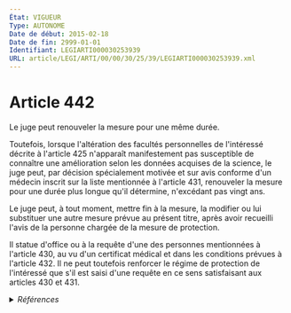 ```yaml
---
État: VIGUEUR
Type: AUTONOME
Date de début: 2015-02-18
Date de fin: 2999-01-01
Identifiant: LEGIARTI000030253939
URL: article/LEGI/ARTI/00/00/30/25/39/LEGIARTI000030253939.xml
---
```


<h1>Article 442</h1>

Le juge peut renouveler la mesure pour une même durée.<br />

Toutefois, lorsque l'altération des facultés personnelles de l'intéressé décrite
à l'article 425 n'apparaît manifestement pas susceptible de connaître une
amélioration selon les données acquises de la science, le juge peut, par
décision spécialement motivée et sur avis conforme d'un médecin inscrit sur la
liste mentionnée à l'article 431, renouveler la mesure pour une durée plus
longue qu'il détermine, n'excédant pas vingt ans.<br />

Le juge peut, à tout moment, mettre fin à la mesure, la modifier ou lui
substituer une autre mesure prévue au présent titre, après avoir recueilli
l'avis de la personne chargée de la mesure de protection.<br />

Il statue d'office ou à la requête d'une des personnes mentionnées à l'article
430, au vu d'un certificat médical et dans les conditions prévues à l'article
432. Il ne peut toutefois renforcer le régime de protection de l'intéressé que
s'il est saisi d'une requête en ce sens satisfaisant aux articles 430 et 431.


<details>
  <summary><em>Références</em></summary>

  <h2>Articles faisant référence à l'article</h2>
  
  <ul>
    <li>
      <a href="https://legal.tricoteuses.fr//redirection/LEGIARTI000006427589?vers=git&vers=legifrance">Code civil - article 430 AUTONOME VIGUEUR, en vigueur depuis le 2009-01-01</a> CITATION cible
    </li>
    <li>
      <a href="https://legal.tricoteuses.fr//redirection/LEGIARTI000006427590?vers=git&vers=legifrance">Code civil - article 431 AUTONOME ABROGE, en vigueur du 1804-03-21 au 1965-06-15</a> CITATION cible
    </li>
    <li>
      <a href="https://legal.tricoteuses.fr//redirection/LEGIARTI000038310450?vers=git&vers=legifrance">Code civil - article 431 AUTONOME VIGUEUR, en vigueur depuis le 2019-03-25</a> CITATION cible
    </li>
    <li>
      <a href="https://legal.tricoteuses.fr//redirection/LEGIARTI000030253955?vers=git&vers=legifrance">Code civil - article 432 AUTONOME VIGUEUR, en vigueur depuis le 2015-02-18</a> CITATION cible
    </li>
    <li>
      <a href="https://legal.tricoteuses.fr//redirection/LEGIARTI000006427435?vers=git&vers=legifrance">Code civil - article 425 AUTONOME VIGUEUR, en vigueur depuis le 2009-01-01</a> CITATION cible
    </li>
    <li>
      <a href="https://legal.tricoteuses.fr//redirection/LEGIARTI000030249591?vers=git&vers=legifrance">LOI n° 2015-177 du 16 février 2015 relative à la modernisation et à la simplification du droit et des procédures dans les domaines de la justice et des affaires intérieures - article 1 PARTIELLEMENT_MODIF VIGUEUR, en vigueur depuis le 2015-02-18</a> MODIFIE source
    </li>
    <li>
      <a href="https://legal.tricoteuses.fr//redirection/LEGIARTI000006427434?vers=git&vers=legifrance">Code civil - article 425 AUTONOME MODIFIE, en vigueur du 1965-06-15 au 2009-01-01</a> CITATION cible
    </li>
    <li>
      <a href="https://legal.tricoteuses.fr//redirection/LEGIARTI000006427591?vers=git&vers=legifrance">Code civil - article 431 AUTONOME MODIFIE, en vigueur du 2009-01-01 au 2015-02-18</a> CITATION cible
    </li>
    <li>
      <a href="https://legal.tricoteuses.fr//redirection/LEGIARTI000030253924?vers=git&vers=legifrance">Code civil - article 431 AUTONOME MODIFIE, en vigueur du 2015-02-18 au 2019-03-25</a> CITATION cible
    </li>
    <li>
      <a href="https://legal.tricoteuses.fr//redirection/LEGIARTI000006427588?vers=git&vers=legifrance">Code civil - article 430 AUTONOME ABROGE, en vigueur du 1804-03-21 au 1965-06-15</a> CITATION cible
    </li>
  </ul>
  
  <h2>Références faites par l'article</h2>
  
  <ul>
    <li>
      2007-03-05 CITATION cible <a href="https://legal.tricoteuses.fr//redirection/LEGIARTI000006284936?vers=git&vers=legifrance">Loi n° 2007-308 du 5 mars 2007 portant réforme de la protection juridique des majeurs (1). - article 45 AUTONOME MODIFIE, en vigueur du 2007-03-08 au 2009-05-14</a>
    </li>
    <li>
      2015-02-16 MODIFIE cible <a href="https://legal.tricoteuses.fr//redirection/LEGIARTI000030249591?vers=git&vers=legifrance">LOI n° 2015-177 du 16 février 2015 relative à la modernisation et à la simplification du droit et des procédures dans les domaines de la justice et des affaires intérieures - article 1 PARTIELLEMENT_MODIF VIGUEUR, en vigueur depuis le 2015-02-18</a>
    </li>
    <li>
      2999-01-01 CITATION source <a href="https://legal.tricoteuses.fr//redirection/LEGIARTI000006427434?vers=git&vers=legifrance">Code civil - article 425 AUTONOME MODIFIE, en vigueur du 1965-06-15 au 2009-01-01</a>
    </li>
    <li>
      2999-01-01 CITATION source <a href="https://legal.tricoteuses.fr//redirection/LEGIARTI000006427588?vers=git&vers=legifrance">Code civil - article 430 AUTONOME ABROGE, en vigueur du 1804-03-21 au 1965-06-15</a>
    </li>
    <li>
      2999-01-01 CITATION source <a href="https://legal.tricoteuses.fr//redirection/LEGIARTI000006427590?vers=git&vers=legifrance">Code civil - article 431 AUTONOME ABROGE, en vigueur du 1804-03-21 au 1965-06-15</a>
    </li>
    <li>
      2999-01-01 CITATION source <a href="https://legal.tricoteuses.fr//redirection/LEGIARTI000030253955?vers=git&vers=legifrance">Code civil - article 432 AUTONOME VIGUEUR, en vigueur depuis le 2015-02-18</a>
    </li>
    <li>
      2999-01-01 CITATION cible <a href="https://legal.tricoteuses.fr//redirection/LEGIARTI000006427479?vers=git&vers=legifrance">Code civil - article 439 AUTONOME VIGUEUR, en vigueur depuis le 2009-01-01</a>
    </li>
    <li>
      2999-01-01 CITATION cible <a href="https://legal.tricoteuses.fr//redirection/LEGIARTI000038311068?vers=git&vers=legifrance">Code civil - article 494-3 AUTONOME VIGUEUR, en vigueur depuis le 2019-03-25</a>
    </li>
    <li>
      2999-01-01 CITATION cible <a href="https://legal.tricoteuses.fr//redirection/LEGIARTI000038810503?vers=git&vers=legifrance">Code de procédure civile - article 1217 AUTONOME VIGUEUR, en vigueur depuis le 2019-07-25</a>
    </li>
    <li>
      2999-01-01 CITATION cible <a href="https://legal.tricoteuses.fr//redirection/LEGIARTI000021538204?vers=git&vers=legifrance">Code de procédure civile - article 1228 AUTONOME MODIFIE, en vigueur du 2009-12-27 au 2019-07-25</a>
    </li>
    <li>
      CODIFICATION source Loi 1803-03-14
    </li>
  </ul>
</details>
